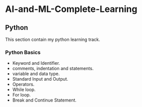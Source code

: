 # AI-and-ML-Complete-Learning
 
## Python
This section contain my python learning track.

### Python Basics
* Keyword and Identifier.
* comments, indentation and statements.
* variable and data type.
* Standard Input and Output.
* Operators.
* While loop.
* For loop.
* Break and Continue Statement.